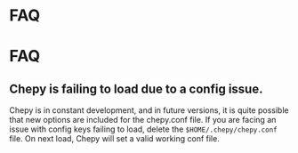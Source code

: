 # FAQ
# FAQ

## Chepy is failing to load due to a config issue. 
Chepy is in constant development, and in future versions, it is quite possible that new options are included for the chepy.conf file. If you are facing an issue with config keys failing to load, delete the `$HOME/.chepy/chepy.conf` file. On next load, Chepy will set a valid working conf file.
